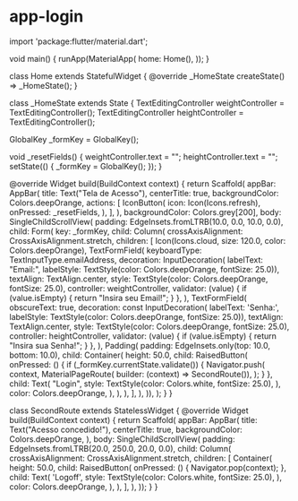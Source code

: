 # app-login
import 'package:flutter/material.dart';

void main() {
  runApp(MaterialApp(
    home: Home(),
  ));
}

class Home extends StatefulWidget {
  @override
  _HomeState createState() => _HomeState();
}

class _HomeState extends State<Home> {
  TextEditingController weightController = TextEditingController();
  TextEditingController heightController = TextEditingController();

  GlobalKey<FormState> _formKey = GlobalKey<FormState>();

  void _resetFields() {
    weightController.text = "";
    heightController.text = "";
    setState(() {
      _formKey = GlobalKey<FormState>();
    });
  }

  @override
  Widget build(BuildContext context) {
    return Scaffold(
      appBar: AppBar(
        title: Text("Tela de Acesso"),
        centerTitle: true,
        backgroundColor: Colors.deepOrange,
        actions: <Widget>[
          IconButton(
            icon: Icon(Icons.refresh),
            onPressed: _resetFields,
          ),
        ],
      ),
      backgroundColor: Colors.grey[200],
      body: SingleChildScrollView(
          padding: EdgeInsets.fromLTRB(10.0, 0.0, 10.0, 0.0),
          child: Form(
            key: _formKey,
            child: Column(
              crossAxisAlignment: CrossAxisAlignment.stretch,
              children: <Widget>[
                Icon(Icons.cloud, size: 120.0, color: Colors.deepOrange),
                TextFormField(
                  keyboardType: TextInputType.emailAddress,
                  decoration: InputDecoration(
                      labelText: "Email:",
                      labelStyle:
                          TextStyle(color: Colors.deepOrange, fontSize: 25.0)),
                  textAlign: TextAlign.center,
                  style: TextStyle(color: Colors.deepOrange, fontSize: 25.0),
                  controller: weightController,
                  validator: (value) {
                    if (value.isEmpty) {
                      return "Insira seu Email!";
                    }
                  },
                ),
                TextFormField(
                  obscureText: true,
                  decoration: const InputDecoration(
                      labelText: 'Senha:',
                      labelStyle:
                          TextStyle(color: Colors.deepOrange, fontSize: 25.0)),
                  textAlign: TextAlign.center,
                  style: TextStyle(color: Colors.deepOrange, fontSize: 25.0),
                  controller: heightController,
                  validator: (value) {
                    if (value.isEmpty) {
                      return "Insira sua Senha!";
                    }
                  },
                ),
                Padding(
                  padding: EdgeInsets.only(top: 10.0, bottom: 10.0),
                  child: Container(
                    height: 50.0,
                    child: RaisedButton(
                      onPressed: () {
                        if (_formKey.currentState.validate()) {
                          Navigator.push(
                            context,
                            MaterialPageRoute(
                                builder: (context) => SecondRoute()),
                          );
                        }
                      },
                      child: Text(
                        "Login",
                        style: TextStyle(color: Colors.white, fontSize: 25.0),
                      ),
                      color: Colors.deepOrange,
                    ),
                  ),
                ),
              ],
            ),
          )),
    );
  }
}

class SecondRoute extends StatelessWidget {
  @override
  Widget build(BuildContext context) {
    return Scaffold(
        appBar: AppBar(
          title: Text("Acesso concedido!"),
          centerTitle: true,
          backgroundColor: Colors.deepOrange,
        ),
        body: SingleChildScrollView(
          padding: EdgeInsets.fromLTRB(20.0, 250.0, 20.0, 0.0),
          child: Column(
            crossAxisAlignment: CrossAxisAlignment.stretch,
            children: <Widget>[
              Container(
                height: 50.0,
                child: RaisedButton(
                  onPressed: () {
                    Navigator.pop(context);
                  },
                  child: Text(
                    'Logoff',
                    style: TextStyle(color: Colors.white, fontSize: 25.0),
                  ),
                  color: Colors.deepOrange,
                ),
              ),
            ],
          ),
        ));
  }
}
